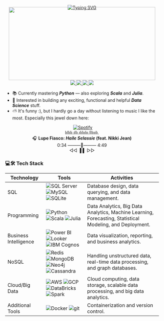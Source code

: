 <p align="center">
    <a href="https://github.com/domingosdeeulariadumba">
        <img src="https://readme-typing-svg.demolab.com?font=Fire+Code&size=16&duration=2000&pause=100&multiline=true&color=548494&width=500&height=80&lines=Hi+there!+👋🏿;I'm+Domingos+de+Eulária+Dumba+%7C+Data+Analyst" alt="Typing SVG" style="margin-bottom: 0;" />
    </a>
    <img src="https://drive.google.com/uc?export=view&id=1fTpqeAvWiTs7QaqVD3mL7IgqhhAUUR57" height="239" width="480" style="margin-top: -10px;">
    <br/>
    <a href="https://xplendid.onrender.com">
        <img src="https://img.shields.io/badge/🚀%20Try%20Xplendid-black?style=for-the-badge">
    </a>  
    <a href="https://ko-fi.com/domingosdeeulariadumba">
        <img src="https://img.shields.io/badge/Ko--fi-Ko--fi-white?style=for-the-badge&logo=ko-fi&logoColor=white&labelColor=black&color=black&label=">
    </a>
    <a href="https://linktr.ee/domingosdeeulariadumba">
        <img src="https://img.shields.io/badge/Linktree-Linktree-white?style=for-the-badge&logo=linktree&logoColor=white&labelColor=black&color=black&label=">
    </a>
    <a href="mailto:domingosdeeulariadumba@gmail.com">
    <img src="https://img.shields.io/badge/-Email-red?style=for-the-badge&logo=gmail&logoColor=white&labelColor=black&color=black&label=">
    </a>
</p>

* 📚 Currently mastering **_Python_** — also exploring **_Scala_** and **_Julia_**.
* 🧱 Interested in building any exciting, functional and helpful **_Data Science_** stuff.
* ⛅ It's funny :), but I hardly go a day without listening to music I like the most.
Especially this jewel down here: 
<p align="center">
            <a href="https://open.spotify.com/track/0gdZeLCK5OBY9yQY6tiZB9" target="_blank">
            <img src="https://img.shields.io/badge/♪%20Now%20Playing-1DB954?style=flat&logo=spotify&logoColor=white" alt="Spotify" style="vertical-align: middle; margin-left: 5px;">
        </a>
        <br>
        lıllılı.ıllı.ılılıılıı.lllııılı.
        <br>
        🎧 <strong>Lupe Fiasco: <em>Haile Selassie</em> (feat. Nikki Jean)</strong>
        <br>
        0:34 ———💚——— 4:49
        <br>
        ◁◁  ▐  ▌  ▷▷
        <br>
</p>


### 💻🛠️ Tech Stack

| Technology           | Tools                                                                                                                                                                                                 | Activities                                                                                       |
|----------------------|-------------------------------------------------------------------------------------------------------------------------------------------------------------------------------------------------------|--------------------------------------------------------------------------------------------------|
| SQL                  | ![SQL Server](https://img.shields.io/badge/SQL%20Server-black?style=flat-square&logo=microsoft-sql-server) ![MySQL](https://img.shields.io/badge/MySQL-black?style=flat-square&logo=mysql&logoColor=white) ![SQLite](https://img.shields.io/badge/SQLite-black?style=flat-square&logo=sqlite) | Database design, data querying, and data management.                                             |
| Programming          | ![Python](https://img.shields.io/badge/Python-black?style=flat-square&logo=python) ![Scala](https://img.shields.io/badge/Scala-black?style=flat-square&logo=scala) ![Julia](https://img.shields.io/badge/Julia-black?style=flat-square&logo=julia) | Data Analytics, Big Data Analytics, Machine Learning, Forecasting, Statistical Modeling, and Deployment.                      |
| Business Intelligence| ![Power BI](https://img.shields.io/badge/Power%20BI-black?style=flat-square&logo=power-bi) ![Looker](https://img.shields.io/badge/Looker-black?style=flat-square&logo=looker) ![IBM Cognos](https://img.shields.io/badge/IBM%20Cognos-black?style=flat-square&logo=ibm) | Data visualization, reporting, and business analytics.                                           |
| NoSQL                | ![Redis](https://img.shields.io/badge/Redis-black?style=flat-square&logo=redis) ![MongoDB](https://img.shields.io/badge/MongoDB-black?style=flat-square&logo=mongodb) ![Neo4j](https://img.shields.io/badge/Neo4j-black?style=flat-square&logo=neo4j) ![Cassandra](https://img.shields.io/badge/Cassandra-black?style=flat-square&logo=apache-cassandra) | Handling unstructured data, real-time data processing, and graph databases.                      |
| Cloud/Big Data       | ![AWS](https://img.shields.io/badge/AWS-black?style=flat-square&logo=amazon-aws) ![GCP](https://img.shields.io/badge/GCP-black?style=flat-square&logo=google-cloud) ![DataBricks](https://img.shields.io/badge/DataBricks-black?style=flat-square&logo=databricks) ![Spark](https://img.shields.io/badge/Spark-black?style=flat-square&logo=apache-spark) | Cloud computing, data storage, scalable data processing, and big data analytics.                 |
| Additional Tools               | ![Docker](https://img.shields.io/badge/Docker-black?style=flat-square&logo=docker) ![git](https://img.shields.io/badge/git-black?style=flat-square&logo=git) | Containerization and version control.